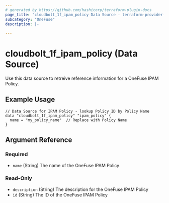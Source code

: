 ```yaml
---
# generated by https://github.com/hashicorp/terraform-plugin-docs
page_title: "cloudbolt_1f_ipam_policy Data Source - terraform-provider-cloudbolt"
subcategory: "OneFuse"
description: |-
  
---
```


# cloudbolt_1f_ipam_policy (Data Source)

Use this data source to retreive reference information for a OneFuse IPAM Policy.

## Example Usage
```hcl
// Data Source for IPAM Policy - lookup Policy ID by Policy Name
data "cloudbolt_1f_ipam_policy" "ipam_policy" {
  name = "my_policy_name"  // Replace with Policy Name
}
```

<!-- schema generated by tfplugindocs -->
## Argument Reference

### Required

- `name` (String) The name of the OneFuse IPAM Policy

### Read-Only

- `description` (String) The description for the OneFuse IPAM Policy
- `id` (String) The ID of the OneFuse IPAM Policy


